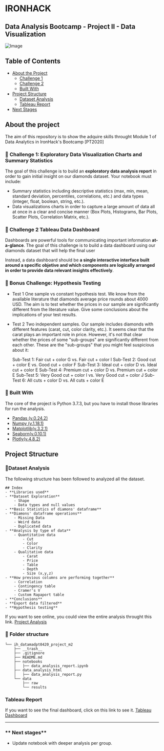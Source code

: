 

# IRONHACK 
## Data Analysis Bootcamp - Project II - Data Visualization  
  
![Image](https://images.unsplash.com/photo-1520611084738-c4ad1e2e1903?ixlib=rb-1.2.1&auto=format&fit=crop&crop=entropy&w=1620&h=500&q=80)  

## Table of Contents  

* [About the Project](#about-the-project)  
  * [Challenge 1](#pushpin-challenge-1)  
  * [Challenge 2](#pushpin-challenge-2)  
  * [Built With](#hammer-built-with)  
* [Project Structure](#project-structure)  
  * [Dataset Analysis](#page_with_curl-dataset-analysis)  
  * [Tableau Report](#tableau-report)  
* [Next Stages](#next-stages) 
  
## About the project  
  
The aim of this repository is to show the adquire skills throught Module 1 of Data Analytics in IronHack's Bootcamp [PT2020]  


  
###  :pushpin:  **Challenge 1: Exploratory Data Visualization Charts and Summary Statistics**

The goal of this challenge is to build an **exploratory data analysis report** in order to gain initial insight on our diamonds dataset. Your notebook must include:

-   Summary statistics including descriptive statistics (max, min, mean, standard deviation, percentiles, correlations, etc.) and data types (integer, float, boolean, string, etc.).
-   Data visualizations charts in order to capture a large amount of data all at once in a clear and concise manner (Box Plots, Histograms, Bar Plots, Scatter Plots, Correlation Matrix, etc.).
  
###  :pushpin: Challenge 2  Tableau Data Dashboard
  
Dashboards are powerful tools for communicating important information **at-a-glance**. The goal of this challenge is to build a data dashboard using our diamonds dataset that will help the final user
  
 Instead, a data dashboard should be **a single interactive interface built around a specific objetive and which components are logically arranged in order to provide data relevant insights effectively**.

### :pushpin:  Bonus Challenge: Hypothesis Testing

- Test 1 
One sample vs constant hypothesis test. We know from the available literature that diamonds average price rounds about 4000 USD. The aim is to test whether the prices in our sample are significantly different from the literature value. Give some conclusions about the implications of your test results.

- Test 2 
Two independent samples. Our sample includes diamonds with different features (carat, cut, color clarity, etc.). It seems clear that the carat plays an important role in price. However, it's not that clear whether the prices of some "sub-groups" are significantly different from each other. These are the "sub-groups" that you might feel suspicious about it:

    Sub-Test 1: Fair cut + color G vs. Fair cut + color I
    Sub-Test 2: Good cut + color E vs. Good cut + color F
    Sub-Test 3: Ideal cut + color D vs. Ideal cut + color E
    Sub-Test 4: Premium cut + color D vs. Premium cut + color E
    Sub-Test 5: Very Good cut + color I vs. Very Good cut + color J
    Sub-Test 6: All cuts + color D vs. All cuts + color E


 ###  :hammer: Built With   
The core of the project is Python 3.7.3, but you have to install those libraries for run the analysis.   
- [Pandas (v.0.24.2)](https://pandas.pydata.org/pandas-docs/stable/reference/index.html)  
- [Numpy (v.1.18.1)](https://numpy.org/doc/stable/)  
- [Matplotlib(v.3.2.1)](https://matplotlib.org/)  
- [Seaborn(v.0.10.1)](https://seaborn.pydata.org/)  
- [Plotly(v.4.8.2)](https://plotly.com/)  

  
## **Project Structure**
###  **:page_with_curl:Dataset Analysis**  
The following structure has been followed to analyzed all the dataset. 

```
## Index
- **Libraries used**
- **Dataset Exploration**
    - Shape
    - Data types and null values
- **Basic Statistics of diamons' dataframe**
- **Diamons' dataframe operations**
    - Missing Data
    - Weird data
    - Duplicated data
- **Analysis by type of data**
    - Quantitative data
        - Cut
        - Color 
        - Clarity
    - Qualitative data
        - Carat
        - Price
        - Table
        - Depth
        - Size (x,y,z)
- **How previous columns are performing together**    
    - Correlation
    - Contingency table
    - Cramer's V
    - Custom Rapaport table
- **Conclusions**
- **Export data filtered**
- **Hypothesis testing**

```

If you want to see online, you could view the entire analysis throught this link. [Project Analysis](https://marodenas.es/ironhackm2/)
   


  
  
  
  
### :file_folder: **Folder structure**  
```
└── ih_datamadpt0420_project_m2  
    ├── __trash__  
    ├── .gitignore  
    ├── README.md  
    ├── notebooks  
    │   ├── data_analysis_report.ipynb  
    ├── data_analysis_html  
    │   ├── data_analysis_report.py  
    └── data  
        ├── raw  
        └── results  
```  
  

### **Tableau Report**  
  
  If you want to see the final dashboard, click on this link to see it. 
[  Tableau Dashboard](https://public.tableau.com/profile/miguel.ngel.r.denas#!/vizhome/DiamondsDatasetExploration-Ironhack-Module2/Diamonsdataset)
  

 ---  
### ** Next stages**  

- Update notebook with deeper analysis per group. 